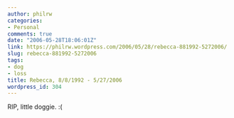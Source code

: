 ```yaml
---
author: philrw
categories:
- Personal
comments: true
date: "2006-05-28T18:06:01Z"
link: https://philrw.wordpress.com/2006/05/28/rebecca-881992-5272006/
slug: rebecca-881992-5272006
tags:
- dog
- loss
title: Rebecca, 8/8/1992 - 5/27/2006
wordpress_id: 304
---
```


RIP, little doggie. :(
